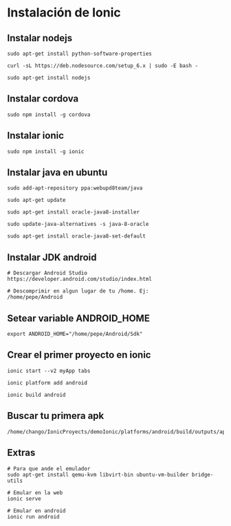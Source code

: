 # Instalación de Ionic


## Instalar nodejs
```
sudo apt-get install python-software-properties

curl -sL https://deb.nodesource.com/setup_6.x | sudo -E bash -

sudo apt-get install nodejs
```

## Instalar cordova
```
sudo npm install -g cordova
```

## Instalar ionic
```
sudo npm install -g ionic
```

## Instalar java en ubuntu 
```
sudo add-apt-repository ppa:webupd8team/java

sudo apt-get update

sudo apt-get install oracle-java8-installer

sudo update-java-alternatives -s java-8-oracle

sudo apt-get install oracle-java8-set-default
```

## Instalar JDK android
```
# Descargar Android Studio
https://developer.android.com/studio/index.html

# Descomprimir en algun lugar de tu /home. Ej:
/home/pepe/Android
```

## Setear variable ANDROID_HOME
```
export ANDROID_HOME="/home/pepe/Android/Sdk"
```

## Crear el primer proyecto en ionic
```
ionic start --v2 myApp tabs

ionic platform add android

ionic build android
```

## Buscar tu primera apk
```
/home/chango/IonicProyects/demoIonic/platforms/android/build/outputs/apk
```

## Extras 

```
# Para que ande el emulador
sudo apt-get install qemu-kvm libvirt-bin ubuntu-vm-builder bridge-utils

# Emular en la web
ionic serve

# Emular en android
ionic run android
```
